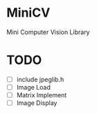 # MiniCV
Mini Computer Vision Library

# TODO
- [ ] include jpeglib.h
- [ ] Image Load
- [ ] Matrix Implement
- [ ] Image Display
